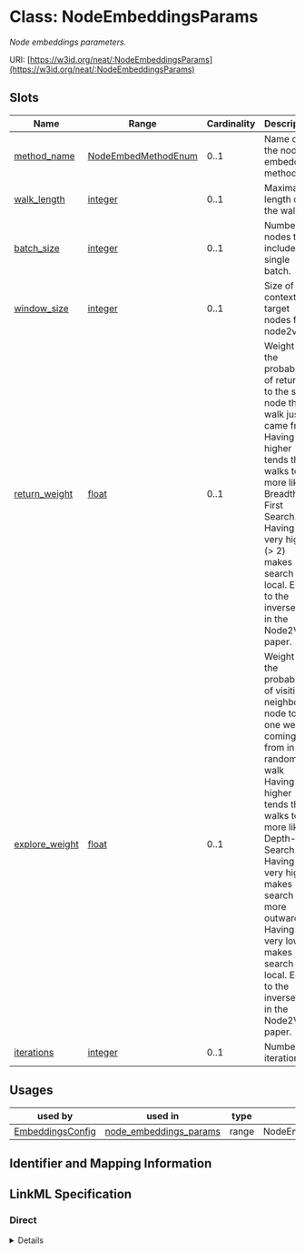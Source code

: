 # Class: NodeEmbeddingsParams
_Node embeddings parameters._





URI: [https://w3id.org/neat/:NodeEmbeddingsParams](https://w3id.org/neat/:NodeEmbeddingsParams)



<!-- no inheritance hierarchy -->



## Slots

| Name | Range | Cardinality | Description  | Info |
| ---  | --- | --- | --- | --- |
| [method_name](method_name.md) | [NodeEmbedMethodEnum](NodeEmbedMethodEnum.md) | 0..1 | Name of the node embedding method.  | . |
| [walk_length](walk_length.md) | [integer](integer.md) | 0..1 | Maximal length of the walks.  | . |
| [batch_size](batch_size.md) | [integer](integer.md) | 0..1 | Number of nodes to include in a single batch.  | . |
| [window_size](window_size.md) | [integer](integer.md) | 0..1 | Size of the context and target nodes for node2vec.  | . |
| [return_weight](return_weight.md) | [float](float.md) | 0..1 | Weight on the probability of returning to the same node the walk just came from Having this higher tends the walks to be more like a Breadth-First Search. Having this very high  (> 2) makes search very local. Equal to the inverse of p in the Node2Vec paper.  | . |
| [explore_weight](explore_weight.md) | [float](float.md) | 0..1 | Weight on the probability of visiting a neighbor node to the one we're coming from in the random walk Having this higher tends the walks to be more like a Depth-First Search. Having this very high makes search more outward. Having this very low makes search very local. Equal to the inverse of q in the Node2Vec paper.  | . |
| [iterations](iterations.md) | [integer](integer.md) | 0..1 | Number of iterations.  | . |


## Usages


| used by | used in | type | used |
| ---  | --- | --- | --- |
| [EmbeddingsConfig](EmbeddingsConfig.md) | [node_embeddings_params](node_embeddings_params.md) | range | NodeEmbeddingsParams |



## Identifier and Mapping Information









## LinkML Specification

<!-- TODO: investigate https://stackoverflow.com/questions/37606292/how-to-create-tabbed-code-blocks-in-mkdocs-or-sphinx -->

### Direct

<details>
```yaml
name: NodeEmbeddingsParams
description: Node embeddings parameters.
from_schema: https://w3id.org/neat
attributes:
  method_name:
    name: method_name
    description: Name of the node embedding method.
    from_schema: https://w3id.org/neat
    range: node_embed_method_enum
  walk_length:
    name: walk_length
    description: Maximal length of the walks.
    from_schema: https://w3id.org/neat
    range: integer
  batch_size:
    name: batch_size
    description: Number of nodes to include in a single batch.
    from_schema: https://w3id.org/neat
    range: integer
  window_size:
    name: window_size
    description: Size of the context and target nodes for node2vec.
    from_schema: https://w3id.org/neat
    range: integer
  return_weight:
    name: return_weight
    description: Weight on the probability of returning to the same node the walk
      just came from Having this higher tends the walks to be more like a Breadth-First
      Search. Having this very high  (> 2) makes search very local. Equal to the inverse
      of p in the Node2Vec paper.
    from_schema: https://w3id.org/neat
    range: float
  explore_weight:
    name: explore_weight
    description: Weight on the probability of visiting a neighbor node to the one
      we're coming from in the random walk Having this higher tends the walks to be
      more like a Depth-First Search. Having this very high makes search more outward.
      Having this very low makes search very local. Equal to the inverse of q in the
      Node2Vec paper.
    from_schema: https://w3id.org/neat
    range: float
  iterations:
    name: iterations
    description: Number of iterations.
    from_schema: https://w3id.org/neat
    range: integer

```
</details>

### Induced

<details>
```yaml
name: NodeEmbeddingsParams
description: Node embeddings parameters.
from_schema: https://w3id.org/neat
attributes:
  method_name:
    name: method_name
    description: Name of the node embedding method.
    from_schema: https://w3id.org/neat
    alias: method_name
    owner: NodeEmbeddingsParams
    range: node_embed_method_enum
  walk_length:
    name: walk_length
    description: Maximal length of the walks.
    from_schema: https://w3id.org/neat
    alias: walk_length
    owner: NodeEmbeddingsParams
    range: integer
  batch_size:
    name: batch_size
    description: Number of nodes to include in a single batch.
    from_schema: https://w3id.org/neat
    alias: batch_size
    owner: NodeEmbeddingsParams
    range: integer
  window_size:
    name: window_size
    description: Size of the context and target nodes for node2vec.
    from_schema: https://w3id.org/neat
    alias: window_size
    owner: NodeEmbeddingsParams
    range: integer
  return_weight:
    name: return_weight
    description: Weight on the probability of returning to the same node the walk
      just came from Having this higher tends the walks to be more like a Breadth-First
      Search. Having this very high  (> 2) makes search very local. Equal to the inverse
      of p in the Node2Vec paper.
    from_schema: https://w3id.org/neat
    alias: return_weight
    owner: NodeEmbeddingsParams
    range: float
  explore_weight:
    name: explore_weight
    description: Weight on the probability of visiting a neighbor node to the one
      we're coming from in the random walk Having this higher tends the walks to be
      more like a Depth-First Search. Having this very high makes search more outward.
      Having this very low makes search very local. Equal to the inverse of q in the
      Node2Vec paper.
    from_schema: https://w3id.org/neat
    alias: explore_weight
    owner: NodeEmbeddingsParams
    range: float
  iterations:
    name: iterations
    description: Number of iterations.
    from_schema: https://w3id.org/neat
    alias: iterations
    owner: NodeEmbeddingsParams
    range: integer

```
</details>